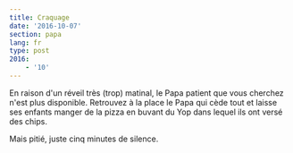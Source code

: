 ```yaml
---
title: Craquage
date: '2016-10-07'
section: papa
lang: fr
type: post
2016:
    - '10'
---
```


En raison d'un réveil très (trop) matinal, le Papa patient que vous cherchez n'est plus disponible. Retrouvez à la place le Papa qui cède tout et laisse ses enfants manger de la pizza en buvant du Yop dans lequel ils ont versé des chips.

Mais pitié, juste cinq minutes de silence. 
